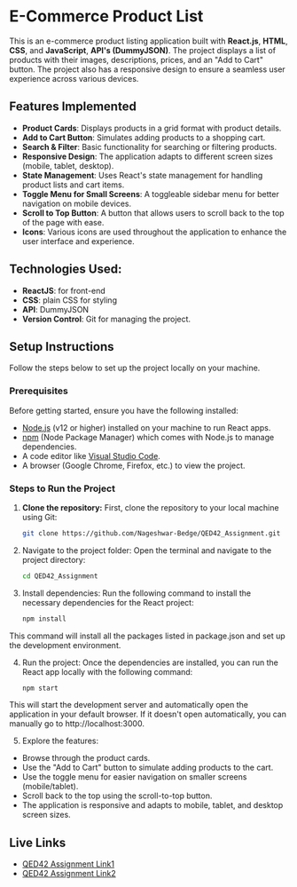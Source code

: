 # E-Commerce Product List

This is an e-commerce product listing application built with **React.js**, **HTML**, **CSS**, and **JavaScript**, **API's (DummyJSON)**. The project displays a list of products with their images, descriptions, prices, and an "Add to Cart" button. The project also has a responsive design to ensure a seamless user experience across various devices.

## Features Implemented

- **Product Cards**: Displays products in a grid format with product details.
- **Add to Cart Button**: Simulates adding products to a shopping cart.
- **Search & Filter**: Basic functionality for searching or filtering products.
- **Responsive Design**: The application adapts to different screen sizes (mobile, tablet, desktop).
- **State Management**: Uses React's state management for handling product lists and cart items.
- **Toggle Menu for Small Screens**: A toggleable sidebar menu for better navigation on mobile devices.
- **Scroll to Top Button**: A button that allows users to scroll back to the top of the page with ease.
- **Icons**: Various icons are used throughout the application to enhance the user interface and experience.

## Technologies Used:
- **ReactJS**: for front-end
- **CSS**: plain CSS for styling
- **API**: DummyJSON
- **Version Control**: Git for managing the project.
 
## Setup Instructions

Follow the steps below to set up the project locally on your machine.

### Prerequisites

Before getting started, ensure you have the following installed:

- [Node.js](https://nodejs.org/) (v12 or higher) installed on your machine to run React apps.
- [npm](https://www.npmjs.com/) (Node Package Manager) which comes with Node.js to manage dependencies.
- A code editor like [Visual Studio Code](https://code.visualstudio.com/).
- A browser (Google Chrome, Firefox, etc.) to view the project.

### Steps to Run the Project

1. **Clone the repository:**
   First, clone the repository to your local machine using Git:
   
   ```bash
   git clone https://github.com/Nageshwar-Bedge/QED42_Assignment.git
   
2. Navigate to the project folder: Open the terminal and navigate to the project directory:

   ```bash
   cd QED42_Assignment

3. Install dependencies: Run the following command to install the necessary dependencies for the React project:
   
   ```bash
   npm install

This command will install all the packages listed in package.json and set up the development environment.

4. Run the project: Once the dependencies are installed, you can run the React app locally with the following command:

   ```bash
   npm start
This will start the development server and automatically open the application in your default browser. If it doesn't open automatically, you can manually go to http://localhost:3000.

5. Explore the features:

- Browse through the product cards.
- Use the "Add to Cart" button to simulate adding products to the cart.
- Use the toggle menu for easier navigation on smaller screens (mobile/tablet).
- Scroll back to the top using the scroll-to-top button.
- The application is responsive and adapts to mobile, tablet, and desktop screen sizes.

## Live Links

- [QED42 Assignment Link1](https://qed42.vercel.app/)
- [QED42 Assignment Link2](https://qed42-nageshs-projects-30ec2385.vercel.app/)
